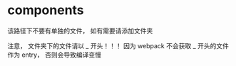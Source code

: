 # components
该路径下不要有单独的文件， 如有需要请添加文件夹

注意， 文件夹下的文件请以 _ 开头！！！ 因为 webpack 不会获取 _ 开头的文件作为 entry， 否则会导致编译变慢
